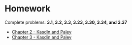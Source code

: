 # Homework

Complete problems: __3.1, 3.2, 3.3, 3.23, 3.30,
3.34, and 3.37__

- [Chapter 2 - Kasdin and Paley](https://www.jstor.org/stable/j.ctvcm4ggj.5)
- [Chapter 3 - Kasdin and Paley](https://www.jstor.org/stable/j.ctvcm4ggj.6)

